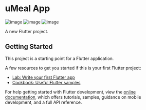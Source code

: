 # uMeal App 
![image](https://github.com/AsimAyman/meal-app/assets/83433950/39d4802d-7568-439c-bc8f-6eb811a97f81)
![image](https://github.com/AsimAyman/meal-app/assets/83433950/bbb4eab7-9432-4461-9006-dd977766d0d0)
![image](https://github.com/AsimAyman/meal-app/assets/83433950/ca2bc168-2e1f-4187-9196-566304f57a68)


A new Flutter project.

## Getting Started

This project is a starting point for a Flutter application.

A few resources to get you started if this is your first Flutter project:

- [Lab: Write your first Flutter app](https://docs.flutter.dev/get-started/codelab)
- [Cookbook: Useful Flutter samples](https://docs.flutter.dev/cookbook)

For help getting started with Flutter development, view the
[online documentation](https://docs.flutter.dev/), which offers tutorials,
samples, guidance on mobile development, and a full API reference.
